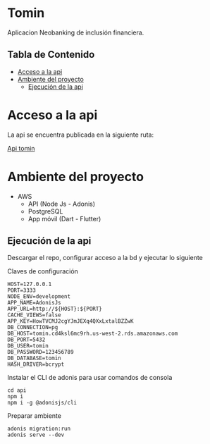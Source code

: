 # Tomin <!-- omit in toc -->

Aplicacion Neobanking de inclusión financiera.

## Tabla de Contenido<!-- omit in toc -->
- [Acceso a la api](#acceso-a-la-api)
- [Ambiente del proyecto](#ambiente-del-proyecto)
  - [Ejecución de la api](#ejecuci%c3%b3n-de-la-api)

# Acceso a la api
La api se encuentra publicada en la siguiente ruta:

[Api tomin](http://tomin-env-2.eba-dymffph5.us-west-2.elasticbeanstalk.com/)

# Ambiente del proyecto

* AWS
  * API (Node Js - Adonis)
  * PostgreSQL
  * App móvil (Dart - Flutter)

## Ejecución de la api

Descargar el repo, configurar acceso a la bd y ejecutar lo siguiente

Claves de configuración
```shell
HOST=127.0.0.1
PORT=3333
NODE_ENV=development
APP_NAME=AdonisJs
APP_URL=http://${HOST}:${PORT}
CACHE_VIEWS=false
APP_KEY=HowTVCMJ2cgYJmJEXq4QXxLxtalBZZwK
DB_CONNECTION=pg
DB_HOST=tomin.cd4ksl6mc9rh.us-west-2.rds.amazonaws.com
DB_PORT=5432
DB_USER=tomin
DB_PASSWORD=123456789
DB_DATABASE=tomin
HASH_DRIVER=bcrypt
```

Instalar el CLI de adonis para usar comandos de consola
```shell
cd api
npm i
npm i -g @adonisjs/cli
```

Preparar ambiente
```shell
adonis migration:run
adonis serve --dev
```
